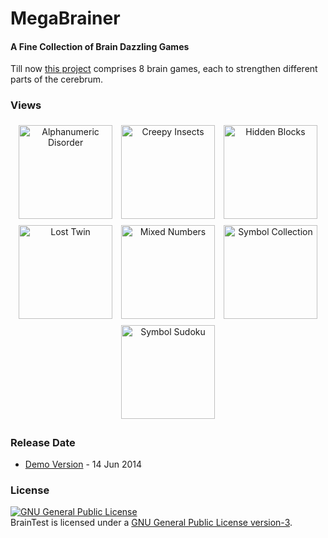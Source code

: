 # MegaBrainer
#### A Fine Collection of Brain Dazzling Games

Till now [this project](http://minhaskamal.github.io/MegaBrainer) comprises 8 brain games, each to strengthen different parts of the cerebrum.

### Views
<div align="center">
  <img src="https://cloud.githubusercontent.com/assets/5456665/16107545/e0f8439a-33be-11e6-949b-c934c7506a00.png" alt="Alphanumeric Disorder" title="Alphanumeric Disorder" height="150" width=auto style="padding:5px" />
  <img src="https://cloud.githubusercontent.com/assets/5456665/16107548/e0ffe46a-33be-11e6-873c-246ae76ad79d.png" alt="Creepy Insects" title="Creepy Insects" height="150" width=auto style="padding:5px" />
  <img src="https://cloud.githubusercontent.com/assets/5456665/16107546/e0fabb2a-33be-11e6-8fe7-faa68cc5fe33.png" alt="Hidden Blocks" title="Hidden Blocks" height="150" width=auto style="padding:5px" />
  <img src="https://cloud.githubusercontent.com/assets/5456665/16107547/e0ff31f0-33be-11e6-9006-7a5631196696.png" alt="Lost Twin" title="Lost Twin" height="150" width=auto style="padding:5px" />
  <img src="https://cloud.githubusercontent.com/assets/5456665/16107550/e13d22da-33be-11e6-9f96-699f13b9617d.png" alt="Mixed Numbers" title="Mixed Numbers" height="150" width=auto style="padding:5px" />
  <img src="https://cloud.githubusercontent.com/assets/5456665/16107551/e13ec860-33be-11e6-9e34-cb625710d654.png" alt="Symbol Collection" title="Symbol Collection" height="150" width=auto style="padding:5px" />
  <img src="https://cloud.githubusercontent.com/assets/5456665/16107552/e145ec76-33be-11e6-83a0-96244b19ecd4.png" alt="Symbol Sudoku" title="Symbol Sudoku" height="150" width=auto style="padding:5px" />
</div>

### Release Date
- [Demo Version](https://github.com/MinhasKamal/MegaBrainer/raw/master/Megabrainer.jar) - 14 Jun 2014

### License
<a rel="license" href="http://www.gnu.org/licenses/gpl.html"><img alt="GNU General Public License" style="border-width:0" src="http://www.gnu.org/graphics/gplv3-88x31.png" /></a><br/>BrainTest is licensed under a <a rel="license" href="http://www.gnu.org/licenses/gpl.html">GNU General Public License version-3</a>.
